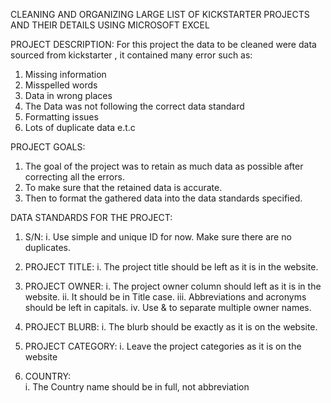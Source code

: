 CLEANING AND ORGANIZING LARGE LIST OF KICKSTARTER PROJECTS AND THEIR DETAILS USING MICROSOFT EXCEL

PROJECT DESCRIPTION: 
For this project the data to be cleaned were data sourced from kickstarter , it contained many error such as:

1. Missing information
2. Misspelled words
3. Data in wrong places
4. The Data was not following the correct data standard
5. Formatting issues
6. Lots of duplicate data e.t.c


PROJECT GOALS:

1. The goal of the project was to retain as much data as possible after correcting all the errors.
2. To make sure that the retained data is accurate.
3. Then to format the gathered data into the data standards specified.


DATA STANDARDS FOR THE PROJECT:

1. S/N: 
   i. Use simple and unique ID for now. Make sure there are no duplicates.

2. PROJECT TITLE: 
   i. The project title should be left as it is in the website.

3. PROJECT OWNER: 
   i. The project owner column should left as it is in the website.
   ii. It should be in Title case.
   iii. Abbreviations and acronyms should be left in capitals.
   iv. Use & to separate multiple owner names.

4. PROJECT BLURB: 
   i. The blurb should be exactly as it is on the website.

5. PROJECT CATEGORY: 
   i. Leave the project categories as it is on the website

6. COUNTRY:  
   i. The Country name should be in full, not abbreviation

